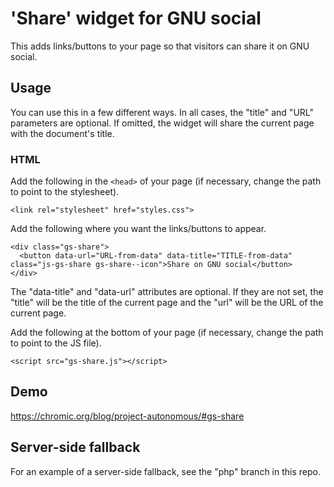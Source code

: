 # 'Share' widget for GNU social

This adds links/buttons to your page so that visitors can share it on
GNU social.

## Usage

You can use this in a few different ways. In all cases, the "title"
and "URL" parameters are optional. If omitted, the widget will share
the current page with the document's title.

### HTML

Add the following in the `<head>` of your page (if necessary, change the path
to point to the stylesheet).

    <link rel="stylesheet" href="styles.css">

Add the following where you want the links/buttons to appear.

    <div class="gs-share">
      <button data-url="URL-from-data" data-title="TITLE-from-data" class="js-gs-share gs-share--icon">Share on GNU social</button>
    </div>

The "data-title" and "data-url" attributes are optional. If they are not set,
the "title" will be the title of the current page and the "url" will be the
URL of the current page.

Add the following at the bottom of your page (if necessary, change the path
to point to the JS file).

    <script src="gs-share.js"></script>

## Demo

https://chromic.org/blog/project-autonomous/#gs-share

## Server-side fallback

For an example of a server-side fallback, see the "php" branch in this repo.

